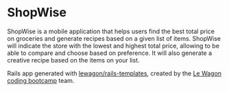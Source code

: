 <h1 class="heading-element" dir="auto">ShopWise</h1>

<p>
  ShopWise is a mobile application that helps users find the best total price on groceries and generate recipes based on a given list of items. ShopWise will indicate the store with the lowest and highest total price, allowing to be able to compare and choose based on preference. It will also generate a creative recipe based on the items on your list.
</p>



Rails app generated with [lewagon/rails-templates](https://github.com/lewagon/rails-templates), created by the [Le Wagon coding bootcamp](https://www.lewagon.com) team.
